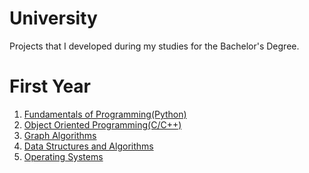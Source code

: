 # University

Projects that I developed during my studies for the Bachelor's Degree.

# First Year

1. <a href="https://github.com/GeorgeDanicico/Fundamentals-of-Programming-Year1">Fundamentals of Programming(Python) </a>
2. <a href="https://github.com/GeorgeDanicico/Object-Oriented-Programming-Year1">Object Oriented Programming(C/C++) </a>
3. <a href="https://github.com/GeorgeDanicico/Graph-Algorithms-Year1">Graph Algorithms </a>
4. <a href="https://github.com/GeorgeDanicico/Data-Structures-and-Algorithms-Year1">Data Structures and Algorithms </a>
5. <a href="https://github.com/GeorgeDanicico/Operating-Systems"> Operating Systems </a>

